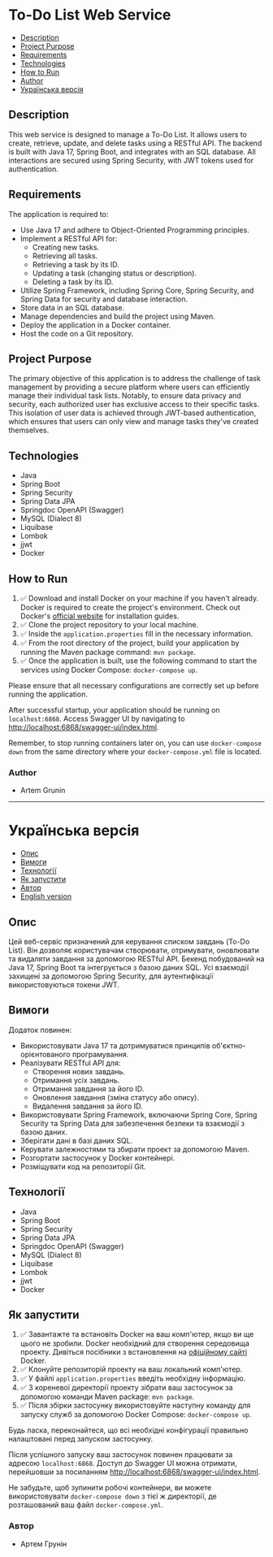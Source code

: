 # To-Do List Web Service

- [Description](#description)
- [Project Purpose](#project-purpose)
- [Requirements](#requirements)
- [Technologies](#technologies)
- [How to Run](#how-to-run)
- [Author](#author)
- [Українська версія](#українська-версія)

## Description

This web service is designed to manage a To-Do List. It allows users to create, retrieve, update, and delete tasks using a RESTful API. The backend is built with Java 17, Spring Boot, and integrates with an SQL database. All interactions are secured using Spring Security, with JWT tokens used for authentication.

## Requirements

The application is required to:

- Use Java 17 and adhere to Object-Oriented Programming principles.
- Implement a RESTful API for:
    - Creating new tasks.
    - Retrieving all tasks.
    - Retrieving a task by its ID.
    - Updating a task (changing status or description).
    - Deleting a task by its ID.
- Utilize Spring Framework, including Spring Core, Spring Security, and Spring Data for security and database interaction.
- Store data in an SQL database.
- Manage dependencies and build the project using Maven.
- Deploy the application in a Docker container.
- Host the code on a Git repository.

## Project Purpose
The primary objective of this application is to address the challenge of task management by providing a secure platform where users can efficiently manage their individual task lists. Notably, to ensure data privacy and security, each authorized user has exclusive access to their specific tasks. This isolation of user data is achieved through JWT-based authentication, which ensures that users can only view and manage tasks they've created themselves.

## Technologies

- Java
- Spring Boot
- Spring Security
- Spring Data JPA
- Springdoc OpenAPI (Swagger)
- MySQL (Dialect 8)
- Liquibase
- Lombok
- jjwt
- Docker

## How to Run

1. ✅ Download and install Docker on your machine if you haven't already. Docker is required to create the project's environment. Check out Docker's [official website](https://www.docker.com/) for installation guides.
2. ✅ Clone the project repository to your local machine.
3. ✅ Inside the `application.properties` fill in the necessary information.
4. ✅ From the root directory of the project, build your application by running the Maven package command: `mvn package`.
5. ✅ Once the application is built, use the following command to start the services using Docker Compose: `docker-compose up`.

Please ensure that all necessary configurations are correctly set up before running the application.

After successful startup, your application should be running on `localhost:6868`. Access Swagger UI by navigating to [http://localhost:6868/swagger-ui/index.html](http://localhost:6868/swagger-ui/index.html).

Remember, to stop running containers later on, you can use `docker-compose down` from the same directory where your `docker-compose.yml` file is located.

### Author

- Artem Grunin

---

# Українська версія

- [Опис](#опис)
- [Вимоги](#вимоги)
- [Технології](#технології)
- [Як запустити](#як-запустити)
- [Автор](#автор)
- [English version](#to-do-list-web-service)

## Опис

Цей веб-сервіс призначений для керування списком завдань (To-Do List). Він дозволяє користувачам створювати, отримувати, оновлювати та видаляти завдання за допомогою RESTful API. Бекенд побудований на Java 17, Spring Boot та інтегрується з базою даних SQL. Усі взаємодії захищені за допомогою Spring Security, для аутентифікації використовуються токени JWT.

## Вимоги

Додаток повинен:

- Використовувати Java 17 та дотримуватися принципів об'єктно-орієнтованого програмування.
- Реалізувати RESTful API для:
  - Створення нових завдань.
  - Отримання усіх завдань.
  - Отримання завдання за його ID.
  - Оновлення завдання (зміна статусу або опису).
  - Видалення завдання за його ID.
- Використовувати Spring Framework, включаючи Spring Core, Spring Security та Spring Data для забезпечення безпеки та взаємодії з базою даних.
- Зберігати дані в базі даних SQL.
- Керувати залежностями та збирати проект за допомогою Maven.
- Розгортати застосунок у Docker контейнері.
- Розміщувати код на репозиторії Git.

## Технології

- Java
- Spring Boot
- Spring Security
- Spring Data JPA
- Springdoc OpenAPI (Swagger)
- MySQL (Dialect 8)
- Liquibase
- Lombok
- jjwt
- Docker

## Як запустити

1. ✅ Завантажте та встановіть Docker на ваш комп'ютер, якщо ви ще цього не зробили. Docker необхідний для створення середовища проекту. Дивіться посібники з встановлення на [офіційному сайті](https://www.docker.com/) Docker.
2. ✅ Клонуйте репозиторій проекту на ваш локальний комп'ютер.
3. ✅ У файлі `application.properties` введіть необхідну інформацію.
4. ✅ З кореневої директорії проекту зібрати ваш застосунок за допомогою команди Maven package: `mvn package`.
5. ✅ Після збірки застосунку використовуйте наступну команду для запуску служб за допомогою Docker Compose: `docker-compose up`.

Будь ласка, переконайтеся, що всі необхідні конфігурації правильно налаштовані перед запуском застосунку.

Після успішного запуску ваш застосунок повинен працювати за адресою `localhost:6868`. Доступ до Swagger UI можна отримати, перейшовши за посиланням [http://localhost:6868/swagger-ui/index.html](http://localhost:6868/swagger-ui/index.html).

Не забудьте, щоб зупинити робочі контейнери, ви можете використовувати `docker-compose down` з тієї ж директорії, де розташований ваш файл `docker-compose.yml`.

### Автор

- Артем Грунін
